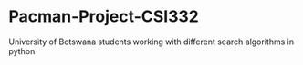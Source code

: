 # Pacman-Project-CSI332
University of Botswana students working with different search algorithms in python
